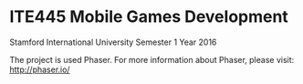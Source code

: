 # ITE445 Mobile Games Development
Stamford International University
Semester 1 Year 2016

The project is used Phaser. For more information about Phaser, please visit: http://phaser.io/
